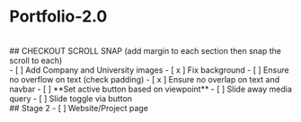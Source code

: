 # Portfolio-2.0
<br>
## CHECKOUT SCROLL SNAP (add margin to each section then snap the scroll to each)
<br>
- [  ] Add Company and University images
- [ x ] Fix background
- [ ] Ensure no overflow on text (check padding)
- [ x ] Ensure no overlap on text and navbar
- [ ] **Set active button based on viewpoint**
- [ ] Slide away media query
- [ ] Slide toggle via button
<br>
## Stage 2
- [ ] Website/Project page

